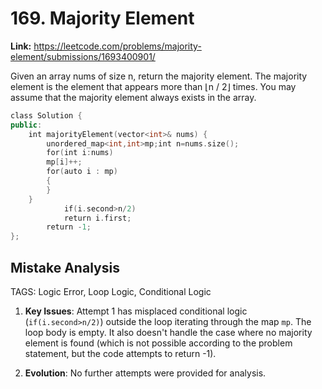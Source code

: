 # 169. Majority Element

**Link:** https://leetcode.com/problems/majority-element/submissions/1693400901/

Given an array nums of size n, return the majority element. The majority element is the element that appears more than ⌊n / 2⌋ times. You may assume that the majority element always exists in the array.

```cpp
class Solution {
public:
    int majorityElement(vector<int>& nums) {
        unordered_map<int,int>mp;int n=nums.size();
        for(int i:nums)
        mp[i]++;
        for(auto i : mp)
        {
        }
    }
            if(i.second>n/2)
            return i.first;
        return -1;
};
```

## Mistake Analysis

TAGS: Logic Error, Loop Logic, Conditional Logic

1. **Key Issues**: Attempt 1 has misplaced conditional logic (`if(i.second>n/2)`) outside the loop iterating through the map `mp`.  The loop body is empty. It also doesn't handle the case where no majority element is found (which is not possible according to the problem statement, but the code attempts to return -1).

2. **Evolution**: No further attempts were provided for analysis.

